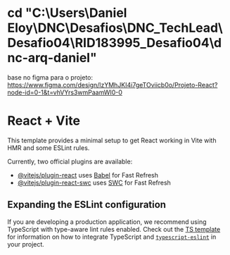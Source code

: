 # cd "C:\Users\Daniel Eloy\DNC\Desafios\DNC_TechLead\Desafio04\RID183995_Desafio04\dnc-arq-daniel"

base no figma para o projeto:
https://www.figma.com/design/lzYMhJKI4i7geTOviicb0o/Projeto-React?node-id=0-1&t=vhVYrs3wmPaamWI0-0

# React + Vite

This template provides a minimal setup to get React working in Vite with HMR and some ESLint rules.

Currently, two official plugins are available:

- [@vitejs/plugin-react](https://github.com/vitejs/vite-plugin-react/blob/main/packages/plugin-react) uses [Babel](https://babeljs.io/) for Fast Refresh
- [@vitejs/plugin-react-swc](https://github.com/vitejs/vite-plugin-react/blob/main/packages/plugin-react-swc) uses [SWC](https://swc.rs/) for Fast Refresh

## Expanding the ESLint configuration

If you are developing a production application, we recommend using TypeScript with type-aware lint rules enabled. Check out the [TS template](https://github.com/vitejs/vite/tree/main/packages/create-vite/template-react-ts) for information on how to integrate TypeScript and [`typescript-eslint`](https://typescript-eslint.io) in your project.